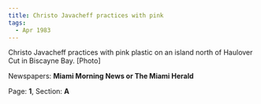 ```yaml
---  
title: Christo Javacheff practices with pink  
tags:  
  - Apr 1983  
---  
```

  
Christo Javacheff practices with pink plastic on an island north of Haulover Cut in Biscayne Bay. [Photo]  
  
Newspapers: **Miami Morning News or The Miami Herald**  
  
Page: **1**, Section: **A** 
